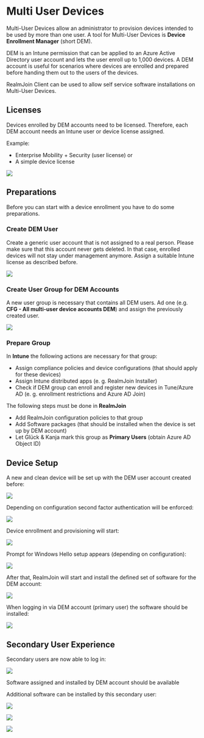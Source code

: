 # Multi User Devices

Multi-User Devices allow an administrator to provision devices intended to be used by more than one user. A tool for Multi-User Devices is **Device Enrollment Manager** (short DEM).

DEM is an Intune permission that can be applied to an Azure Active Directory user account and lets the user enroll up to 1,000 devices. A DEM account is useful for scenarios where devices are enrolled and prepared before handing them out to the users of the devices.

RealmJoin Client can be used to allow self service software installations on Multi-User Devices.

## Licenses

Devices enrolled by DEM accounts need to be licensed. Therefore, each DEM account needs an Intune user or device license assigned.

Example:

* Enterprise Mobility + Security (user license) or
* A simple device license

![](<../.gitbook/assets/spaces\_-LoFsqW9gZ0AjMnSuPaT\_uploads\_git-blob-47c2a54892a3e4fa7b50f6cc14d1c3fb376dcefb\_dem1 (1).png>)

## Preparations

Before you can start with a device enrollment you have to do some preparations.

### Create DEM User

Create a generic user account that is not assigned to a real person. Please make sure that this account never gets deleted. In that case, enrolled devices will not stay under management anymore. Assign a suitable Intune license as described before.

![](<../.gitbook/assets/spaces\_-LoFsqW9gZ0AjMnSuPaT\_uploads\_git-blob-d9ea0b7aef42bb8e641fd934ae909a57f19a7b92\_dem2 (1).png>)

### Create User Group for DEM Accounts

A new user group is necessary that contains all DEM users. Ad one (e.g. **CFG - All multi-user device accounts DEM**) and assign the previously created user.

![](<../.gitbook/assets/spaces\_-LoFsqW9gZ0AjMnSuPaT\_uploads\_git-blob-aa7ab331b291cec2a175fc45db6c7d114c817fa7\_dem3 (1) (1).png>)

### Prepare Group

In **Intune** the following actions are necessary for that group:

* Assign compliance policies and device configurations (that should apply for these devices)
* Assign Intune distributed apps (e. g. RealmJoin Installer)
* Check if DEM group can enroll and register new devices in Tune/Azure AD (e. g. enrollment restrictions and Azure AD Join)

The following steps must be done in **RealmJoin**

* Add RealmJoin configuration policies to that group
* Add Software packages (that should be installed when the device is set up by DEM account)
* Let Glück & Kanja mark this group as **Primary Users** (obtain Azure AD Object ID)

## Device Setup

A new and clean device will be set up with the DEM user account created before:

![](<../.gitbook/assets/spaces\_-LoFsqW9gZ0AjMnSuPaT\_uploads\_git-blob-578ad5cd4ba355fca1a666221331513599318cfa\_dem5 (1).png>)

Depending on configuration second factor authentication will be enforced:

![](<../.gitbook/assets/spaces\_-LoFsqW9gZ0AjMnSuPaT\_uploads\_git-blob-02a403937e7746d021079b8e52cef29d6145c65c\_dem6 (1).png>)

Device enrollment and provisioning will start:

![](<../.gitbook/assets/spaces\_-LoFsqW9gZ0AjMnSuPaT\_uploads\_git-blob-ee84cba5c366ade4e57c27b5f0c868d7968dae9e\_dem7 (1) (1) (1) (1) (1).png>)

Prompt for Windows Hello setup appears (depending on configuration):

![](<../.gitbook/assets/spaces\_-LoFsqW9gZ0AjMnSuPaT\_uploads\_git-blob-d2f944ba10dc06d977c35583d9c123b972fa1265\_dem8 (1) (1).png>)

After that, RealmJoin will start and install the defined set of software for the DEM account:

![](<../.gitbook/assets/spaces\_-LoFsqW9gZ0AjMnSuPaT\_uploads\_git-blob-db3e50950cdc154e9a54dd6f26280cee04d69a3e\_dem9 (1).png>)

When logging in via DEM account (primary user) the software should be installed:

![](<../.gitbook/assets/spaces\_-LoFsqW9gZ0AjMnSuPaT\_uploads\_git-blob-f59dd6e4b4073ec8485a48bb7a23bb0266f0f0ed\_dem10 (1).png>)

## Secondary User Experience

Secondary users are now able to log in:

![](<../.gitbook/assets/spaces\_-LoFsqW9gZ0AjMnSuPaT\_uploads\_git-blob-5bae77229a33711fec36d362ca64e15572695694\_dem11 (1).png>)

Software assigned and installed by DEM account should be available

Additional software can be installed by this secondary user:

![](<../.gitbook/assets/spaces\_-LoFsqW9gZ0AjMnSuPaT\_uploads\_git-blob-00a6e4efde40c57f2ac2d4694ce3e3139fd21c11\_dem13 (1).png>)

![](<../.gitbook/assets/spaces\_-LoFsqW9gZ0AjMnSuPaT\_uploads\_git-blob-3e07ce7d949c749c80ed39867bf0f030fc5a5d63\_dem14 (1).png>)

![](<../.gitbook/assets/spaces\_-LoFsqW9gZ0AjMnSuPaT\_uploads\_git-blob-c83bb44f418d491bbe9ea18e1675b8efeb872148\_dem15 (1).png>)
